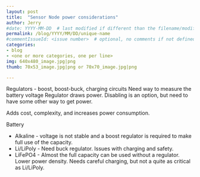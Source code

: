 ```yaml
---
layout: post
title:  "Sensor Node power considerations"
author: Jerry
#date: YYYY-MM-DD  # last modified if different than the filename/modification time
permalink: /blog/YYYY/MM/DD/unique-name
#commentIssueId: <issue number>  # optional, no comments if not defined
categories:
- blog
- <one or more categories, one per line>
img: 640x480_image.jpg|png
thumb: 70x53_image.jpg|png or 70x70_image.jpg|png

---
```

Regulators - boost, boost-buck, charging circuits
Need way to measure the battery voltage
Regulator draws power. Disabling is an option, but need to have some
other way to get power.

Adds cost, complexity, and increases power consumption.

Battery
  - Alkaline - voltage is not stable and a boost regulator is required
      to make full use of the capacity.
  - Li/LiPoly - Need buck regulator. Issues with charging and safety.
  - LiFePO4 - Almost the full capacity can be used without a regulator.
      Lower power density. Needs careful charging, but not a quite as
      critical as Li/LiPoly.

